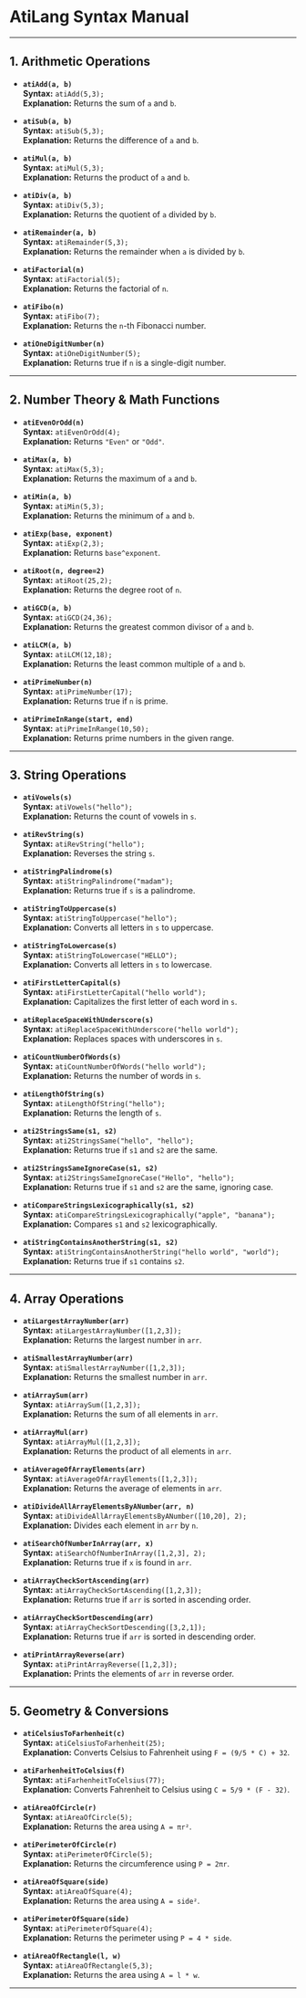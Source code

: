 # AtiLang Syntax Manual

---

## 1. Arithmetic Operations

- **`atiAdd(a, b)`**  
  **Syntax:** `atiAdd(5,3);`  
  **Explanation:** Returns the sum of `a` and `b`.

- **`atiSub(a, b)`**  
  **Syntax:** `atiSub(5,3);`  
  **Explanation:** Returns the difference of `a` and `b`.

- **`atiMul(a, b)`**  
  **Syntax:** `atiMul(5,3);`  
  **Explanation:** Returns the product of `a` and `b`.

- **`atiDiv(a, b)`**  
  **Syntax:** `atiDiv(5,3);`  
  **Explanation:** Returns the quotient of `a` divided by `b`.

- **`atiRemainder(a, b)`**  
  **Syntax:** `atiRemainder(5,3);`  
  **Explanation:** Returns the remainder when `a` is divided by `b`.

- **`atiFactorial(n)`**  
  **Syntax:** `atiFactorial(5);`  
  **Explanation:** Returns the factorial of `n`.

- **`atiFibo(n)`**  
  **Syntax:** `atiFibo(7);`  
  **Explanation:** Returns the `n`-th Fibonacci number.

- **`atiOneDigitNumber(n)`**  
  **Syntax:** `atiOneDigitNumber(5);`  
  **Explanation:** Returns true if `n` is a single-digit number.

---

## 2. Number Theory & Math Functions

- **`atiEvenOrOdd(n)`**  
  **Syntax:** `atiEvenOrOdd(4);`  
  **Explanation:** Returns `"Even"` or `"Odd"`.

- **`atiMax(a, b)`**  
  **Syntax:** `atiMax(5,3);`  
  **Explanation:** Returns the maximum of `a` and `b`.

- **`atiMin(a, b)`**  
  **Syntax:** `atiMin(5,3);`  
  **Explanation:** Returns the minimum of `a` and `b`.

- **`atiExp(base, exponent)`**  
  **Syntax:** `atiExp(2,3);`  
  **Explanation:** Returns `base^exponent`.

- **`atiRoot(n, degree=2)`**  
  **Syntax:** `atiRoot(25,2);`  
  **Explanation:** Returns the degree root of `n`.

- **`atiGCD(a, b)`**  
  **Syntax:** `atiGCD(24,36);`  
  **Explanation:** Returns the greatest common divisor of `a` and `b`.

- **`atiLCM(a, b)`**  
  **Syntax:** `atiLCM(12,18);`  
  **Explanation:** Returns the least common multiple of `a` and `b`.

- **`atiPrimeNumber(n)`**  
  **Syntax:** `atiPrimeNumber(17);`  
  **Explanation:** Returns true if `n` is prime.

- **`atiPrimeInRange(start, end)`**  
  **Syntax:** `atiPrimeInRange(10,50);`  
  **Explanation:** Returns prime numbers in the given range.

---

## 3. String Operations

- **`atiVowels(s)`**  
  **Syntax:** `atiVowels("hello");`  
  **Explanation:** Returns the count of vowels in `s`.

- **`atiRevString(s)`**  
  **Syntax:** `atiRevString("hello");`  
  **Explanation:** Reverses the string `s`.

- **`atiStringPalindrome(s)`**  
  **Syntax:** `atiStringPalindrome("madam");`  
  **Explanation:** Returns true if `s` is a palindrome.

- **`atiStringToUppercase(s)`**  
  **Syntax:** `atiStringToUppercase("hello");`  
  **Explanation:** Converts all letters in `s` to uppercase.

- **`atiStringToLowercase(s)`**  
  **Syntax:** `atiStringToLowercase("HELLO");`  
  **Explanation:** Converts all letters in `s` to lowercase.

- **`atiFirstLetterCapital(s)`**  
  **Syntax:** `atiFirstLetterCapital("hello world");`  
  **Explanation:** Capitalizes the first letter of each word in `s`.

- **`atiReplaceSpaceWithUnderscore(s)`**  
  **Syntax:** `atiReplaceSpaceWithUnderscore("hello world");`  
  **Explanation:** Replaces spaces with underscores in `s`.

- **`atiCountNumberOfWords(s)`**  
  **Syntax:** `atiCountNumberOfWords("hello world");`  
  **Explanation:** Returns the number of words in `s`.

- **`atiLengthOfString(s)`**  
  **Syntax:** `atiLengthOfString("hello");`  
  **Explanation:** Returns the length of `s`.

- **`ati2StringsSame(s1, s2)`**  
  **Syntax:** `ati2StringsSame("hello", "hello");`  
  **Explanation:** Returns true if `s1` and `s2` are the same.

- **`ati2StringsSameIgnoreCase(s1, s2)`**  
  **Syntax:** `ati2StringsSameIgnoreCase("Hello", "hello");`  
  **Explanation:** Returns true if `s1` and `s2` are the same, ignoring case.

- **`atiCompareStringsLexicographically(s1, s2)`**  
  **Syntax:** `atiCompareStringsLexicographically("apple", "banana");`  
  **Explanation:** Compares `s1` and `s2` lexicographically.

- **`atiStringContainsAnotherString(s1, s2)`**  
  **Syntax:** `atiStringContainsAnotherString("hello world", "world");`  
  **Explanation:** Returns true if `s1` contains `s2`.

---

## 4. Array Operations

- **`atiLargestArrayNumber(arr)`**  
  **Syntax:** `atiLargestArrayNumber([1,2,3]);`  
  **Explanation:** Returns the largest number in `arr`.

- **`atiSmallestArrayNumber(arr)`**  
  **Syntax:** `atiSmallestArrayNumber([1,2,3]);`  
  **Explanation:** Returns the smallest number in `arr`.

- **`atiArraySum(arr)`**  
  **Syntax:** `atiArraySum([1,2,3]);`  
  **Explanation:** Returns the sum of all elements in `arr`.

- **`atiArrayMul(arr)`**  
  **Syntax:** `atiArrayMul([1,2,3]);`  
  **Explanation:** Returns the product of all elements in `arr`.

- **`atiAverageOfArrayElements(arr)`**  
  **Syntax:** `atiAverageOfArrayElements([1,2,3]);`  
  **Explanation:** Returns the average of elements in `arr`.

- **`atiDivideAllArrayElementsByANumber(arr, n)`**  
  **Syntax:** `atiDivideAllArrayElementsByANumber([10,20], 2);`  
  **Explanation:** Divides each element in `arr` by `n`.

- **`atiSearchOfNumberInArray(arr, x)`**  
  **Syntax:** `atiSearchOfNumberInArray([1,2,3], 2);`  
  **Explanation:** Returns true if `x` is found in `arr`.

- **`atiArrayCheckSortAscending(arr)`**  
  **Syntax:** `atiArrayCheckSortAscending([1,2,3]);`  
  **Explanation:** Returns true if `arr` is sorted in ascending order.

- **`atiArrayCheckSortDescending(arr)`**  
  **Syntax:** `atiArrayCheckSortDescending([3,2,1]);`  
  **Explanation:** Returns true if `arr` is sorted in descending order.

- **`atiPrintArrayReverse(arr)`**  
  **Syntax:** `atiPrintArrayReverse([1,2,3]);`  
  **Explanation:** Prints the elements of `arr` in reverse order.

---

## 5. Geometry & Conversions

- **`atiCelsiusToFarhenheit(c)`**  
  **Syntax:** `atiCelsiusToFarhenheit(25);`  
  **Explanation:** Converts Celsius to Fahrenheit using `F = (9/5 * C) + 32`.

- **`atiFarhenheitToCelsius(f)`**  
  **Syntax:** `atiFarhenheitToCelsius(77);`  
  **Explanation:** Converts Fahrenheit to Celsius using `C = 5/9 * (F - 32)`.

- **`atiAreaOfCircle(r)`**  
  **Syntax:** `atiAreaOfCircle(5);`  
  **Explanation:** Returns the area using `A = πr²`.

- **`atiPerimeterOfCircle(r)`**  
  **Syntax:** `atiPerimeterOfCircle(5);`  
  **Explanation:** Returns the circumference using `P = 2πr`.

- **`atiAreaOfSquare(side)`**  
  **Syntax:** `atiAreaOfSquare(4);`  
  **Explanation:** Returns the area using `A = side²`.

- **`atiPerimeterOfSquare(side)`**  
  **Syntax:** `atiPerimeterOfSquare(4);`  
  **Explanation:** Returns the perimeter using `P = 4 * side`.

- **`atiAreaOfRectangle(l, w)`**  
  **Syntax:** `atiAreaOfRectangle(5,3);`  
  **Explanation:** Returns the area using `A = l * w`.

---
